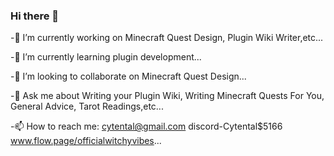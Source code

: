### Hi there 👋
 -🔭 I’m currently working on Minecraft Quest Design, Plugin Wiki Writer,etc...
 
 -🌱 I’m currently learning plugin development...
 
 -👯 I’m looking to collaborate on Minecraft Quest Design...
 
 -💬 Ask me about Writing your Plugin Wiki, Writing Minecraft Quests For You, General Advice, Tarot Readings,etc...
 
 -📫 How to reach me: cytental@gmail.com discord-Cytental$5166 www.flow.page/officialwitchyvibes...

<!--
**cytental/cytental** is a ✨ _special_ ✨ repository because its `README.md` (this file) appears on your GitHub profile.

Here are some ideas to get you started:

- 🤔 I’m looking for help with ...
- 😄 Pronouns: ...
- ⚡ Fun fact: ...
-->
